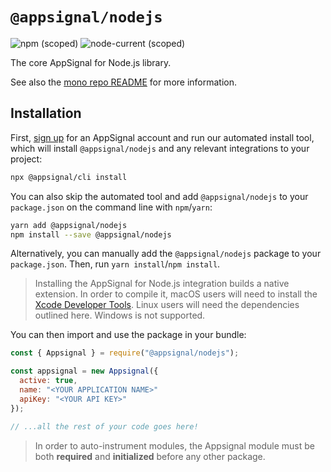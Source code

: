 # `@appsignal/nodejs`

![npm (scoped)](https://img.shields.io/npm/v/@appsignal/nodejs) ![node-current (scoped)](https://img.shields.io/node/v/@appsignal/nodejs)

The core AppSignal for Node.js library.

See also the [mono repo README](../../README.md) for more information.

## Installation

First, [sign up][appsignal-sign-up] for an AppSignal account and run our automated install tool, which will install `@appsignal/nodejs` and any relevant integrations to your project:

```bash
npx @appsignal/cli install
```

You can also skip the automated tool and add `@appsignal/nodejs` to your `package.json` on the command line with `npm`/`yarn`:

```bash
yarn add @appsignal/nodejs
npm install --save @appsignal/nodejs
```

Alternatively, you can manually add the `@appsignal/nodejs` package to your `package.json`. Then, run `yarn install`/`npm install`.

> Installing the AppSignal for Node.js integration builds a native extension. In order to compile it, macOS users will need to install the [Xcode Developer Tools](https://osxdaily.com/2014/02/12/install-command-line-tools-mac-os-x/). Linux users will need the dependencies outlined here. Windows is not supported.

You can then import and use the package in your bundle:

```js
const { Appsignal } = require("@appsignal/nodejs");

const appsignal = new Appsignal({
  active: true,
  name: "<YOUR APPLICATION NAME>"
  apiKey: "<YOUR API KEY>"
});

// ...all the rest of your code goes here!
```

> In order to auto-instrument modules, the Appsignal module must be both **required** and **initialized** before any other package.

[appsignal]: https://appsignal.com
[appsignal-sign-up]: https://appsignal.com/users/sign_up
[contact]: mailto:support@appsignal.com
[coc]: https://docs.appsignal.com/appsignal/code-of-conduct.html
[waffles-page]: https://appsignal.com/waffles
[docs]: https://docs.appsignal.com/nodejs/
[contributing-guide]: http://docs.appsignal.com/appsignal/contributing.html
[semver]: http://semver.org/
